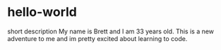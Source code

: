 # hello-world
short description
My name is Brett and I am 33 years old. This is a new adventure to me and im pretty excited about learning to code.
